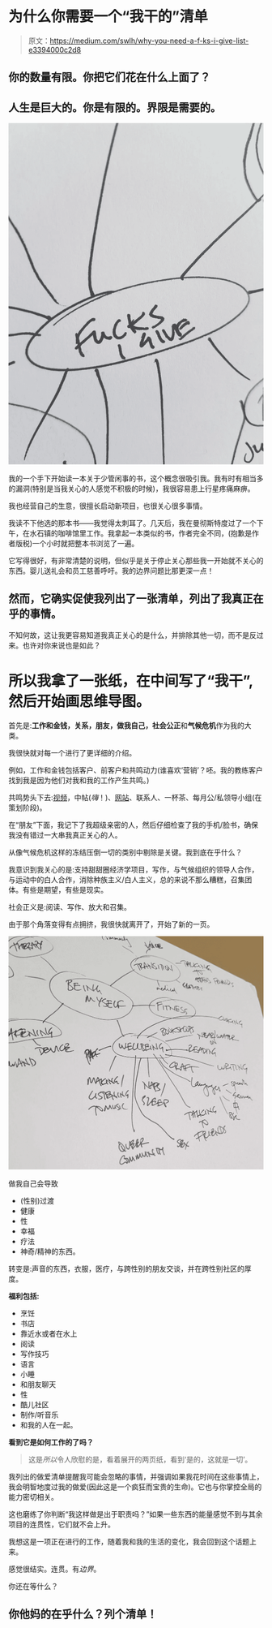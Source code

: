 # 为什么你需要一个“我干的”清单

> 原文：<https://medium.com/swlh/why-you-need-a-f-ks-i-give-list-e3394000c2d8>

## 你的数量有限。你把它们花在什么上面了？

## 人生是巨大的。你是有限的。界限是需要的。

![](img/970c340e05c0f7551c59d429eff5050c.png)

我的一个手下开始读一本关于少管闲事的书，这个概念很吸引我。我有时有相当多的漏洞(特别是当我关心的人感觉不积极的时候)，我很容易患上行星疼痛麻痹。

我也经营自己的生意，很擅长启动新项目，也很关心很多事情。

我读不下他选的那本书——我觉得太刺耳了。几天后，我在曼彻斯特度过了一个下午，在水石镇的咖啡馆里工作。我拿起一本类似的书，作者完全不同，(抱歉是作者版税)一个小时就把整本书浏览了一遍。

它写得很好，有非常清楚的说明，但似乎是关于停止关心那些我一开始就不关心的东西。婴儿送礼会和员工慈善呼吁。我的边界问题比那更深一点！

## 然而，它确实促使我列出了一张清单，列出了我真正在乎的事情。

不知何故，这让我更容易知道我真正关心的是什么，并排除其他一切，而不是反过来。也许对你来说也是如此？

# 所以我拿了一张纸，在中间写了“我干”,然后开始画思维导图。

首先是:**工作和金钱，关系，朋友，做我自己，社会公正**和**气候危机**作为我的大类。

我很快就对每一个进行了更详细的介绍。

例如，工作和金钱包括客户、前客户和共鸣动力(谁喜欢‘营销’？呸。我的教练客户找到我是因为他们对我和我的工作产生共鸣。)

共鸣势头下去:[视频](https://www.youtube.com/watch?v=WiROSDD4_U0&list=PLr7wklBMNJMrxWw5XPP4pyHHHqxTsP_Qe&index=2)，中帖(*嗨*！)、[网站](http://megalightheart.com/about)、联系人、一杯茶、每月公/私领导小组(在策划阶段)。

在“朋友”下面，我记下了我超级亲密的人，然后仔细检查了我的手机/脸书，确保我没有错过一大串我真正关心的人。

从像气候危机这样的冻结压倒一切的类别中剔除是关键。我到底在乎什么？

我意识到我关心的是:支持甜甜圈经济学项目，写作，与气候组织的领导人合作，与运动中的白人合作，消除种族主义/白人主义，总的来说不那么糟糕，召集团体。有些是期望，有些是现实。

社会正义是:阅读、写作、放大和召集。

由于那个角落变得有点拥挤，我很快就离开了，开始了新的一页。

![](img/382dabc0c26dae7039eb03da65aa2756.png)

做我自己会导致

*   (性别)过渡
*   健康
*   性
*   幸福
*   疗法
*   神奇/精神的东西。

转变是:声音的东西，衣服，医疗，与跨性别的朋友交谈，并在跨性别社区的厚度。

**福利包括:**

*   烹饪
*   书店
*   靠近水或者在水上
*   阅读
*   写作技巧
*   语言
*   小睡
*   和朋友聊天
*   性
*   酷儿社区
*   制作/听音乐
*   和我的人在一起。

**看到它是如何工作的了吗？**

> 这是*所以*令人欣慰的是，看着展开的两页纸，看到‘是的，这就是一切’。

我列出的做爱清单提醒我可能会忽略的事情，并强调如果我花时间在这些事情上，我会明智地度过我的做爱(因此这是一个疯狂而宝贵的生命)。它也与你掌控全局的能力密切相关。

这也磨练了你判断“我这样做是出于职责吗？”如果一些东西的能量感觉不到与其余项目的连贯性，它们就不会上升。

我想这是一项正在进行的工作，随着我和我的生活的变化，我会回到这个话题上来。

感觉很结实。连贯。有*边界*。

你还在等什么？

## 你他妈的在乎什么？列个清单！
